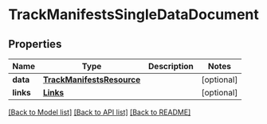 # TrackManifestsSingleDataDocument

## Properties
Name | Type | Description | Notes
------------ | ------------- | ------------- | -------------
**data** | [**TrackManifestsResource**](TrackManifestsResource.md) |  | [optional] 
**links** | [**Links**](Links.md) |  | [optional] 

[[Back to Model list]](../README.md#documentation-for-models) [[Back to API list]](../README.md#documentation-for-api-endpoints) [[Back to README]](../README.md)


